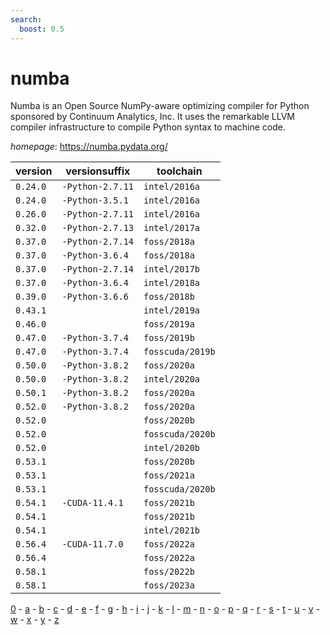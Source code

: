 ```yaml
---
search:
  boost: 0.5
---
```

# numba

Numba is an Open Source NumPy-aware optimizing compiler for Python sponsored by Continuum Analytics,  Inc. It uses the remarkable LLVM compiler infrastructure to compile Python syntax to machine code.

*homepage*: <https://numba.pydata.org/>

version | versionsuffix | toolchain
--------|---------------|----------
``0.24.0`` | ``-Python-2.7.11`` | ``intel/2016a``
``0.24.0`` | ``-Python-3.5.1`` | ``intel/2016a``
``0.26.0`` | ``-Python-2.7.11`` | ``intel/2016a``
``0.32.0`` | ``-Python-2.7.13`` | ``intel/2017a``
``0.37.0`` | ``-Python-2.7.14`` | ``foss/2018a``
``0.37.0`` | ``-Python-3.6.4`` | ``foss/2018a``
``0.37.0`` | ``-Python-2.7.14`` | ``intel/2017b``
``0.37.0`` | ``-Python-3.6.4`` | ``intel/2018a``
``0.39.0`` | ``-Python-3.6.6`` | ``foss/2018b``
``0.43.1`` |  | ``intel/2019a``
``0.46.0`` |  | ``foss/2019a``
``0.47.0`` | ``-Python-3.7.4`` | ``foss/2019b``
``0.47.0`` | ``-Python-3.7.4`` | ``fosscuda/2019b``
``0.50.0`` | ``-Python-3.8.2`` | ``foss/2020a``
``0.50.0`` | ``-Python-3.8.2`` | ``intel/2020a``
``0.50.1`` | ``-Python-3.8.2`` | ``foss/2020a``
``0.52.0`` | ``-Python-3.8.2`` | ``foss/2020a``
``0.52.0`` |  | ``foss/2020b``
``0.52.0`` |  | ``fosscuda/2020b``
``0.52.0`` |  | ``intel/2020b``
``0.53.1`` |  | ``foss/2020b``
``0.53.1`` |  | ``foss/2021a``
``0.53.1`` |  | ``fosscuda/2020b``
``0.54.1`` | ``-CUDA-11.4.1`` | ``foss/2021b``
``0.54.1`` |  | ``foss/2021b``
``0.54.1`` |  | ``intel/2021b``
``0.56.4`` | ``-CUDA-11.7.0`` | ``foss/2022a``
``0.56.4`` |  | ``foss/2022a``
``0.58.1`` |  | ``foss/2022b``
``0.58.1`` |  | ``foss/2023a``

[0](../0/index.md) - [a](../a/index.md) - [b](../b/index.md) - [c](../c/index.md) - [d](../d/index.md) - [e](../e/index.md) - [f](../f/index.md) - [g](../g/index.md) - [h](../h/index.md) - [i](../i/index.md) - [j](../j/index.md) - [k](../k/index.md) - [l](../l/index.md) - [m](../m/index.md) - [n](../n/index.md) - [o](../o/index.md) - [p](../p/index.md) - [q](../q/index.md) - [r](../r/index.md) - [s](../s/index.md) - [t](../t/index.md) - [u](../u/index.md) - [v](../v/index.md) - [w](../w/index.md) - [x](../x/index.md) - [y](../y/index.md) - [z](../z/index.md)

